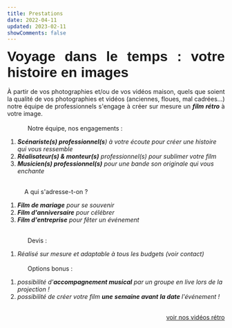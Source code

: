 ```yaml
---
title: Prestations
date: 2022-04-11
updated: 2023-02-11
showComments: false
---
```

<p style='margin:0cm;font-size:16px,serif;text-align:justify;'><strong><span style='font-size:32px;font-family:"Linus",sans-serif;'>Voyage dans le temps&nbsp;: votre histoire en images</span></strong></p>
<p style='margin:0cm;font-size:16px,serif;text-align:justify;'>&nbsp; &nbsp; &nbsp; &nbsp; &nbsp; &nbsp;&nbsp;</p>
<p style='margin:0cm;font-size:16px,serif;text-align:justify;'>&Agrave; partir de vos photographies et/ou de vos vid&eacute;os maison, quels que soient la qualit&eacute; de vos photographies et vid&eacute;os (anciennes, floues, mal cadr&eacute;es&hellip;) notre &eacute;quipe de professionnels s&apos;engage &agrave; cr&eacute;er sur mesure un <strong><em>film r&eacute;tro&nbsp;</em></strong>&agrave; votre image.</p>
<p style='margin:0cm;font-size:16px,serif;text-align:justify;'>&nbsp;</p>
<p style='margin:0cm;font-size:16px,serif;text-align:justify;'>&nbsp; &nbsp; &nbsp; &nbsp; &nbsp; &nbsp; Notre &eacute;quipe, nos engagements :</p>
<ul style="list-style-type: undefined;">
    <li><strong><em><span >Sc&eacute;nariste(s) professionnel(s</span></em></strong><em>) &agrave; votre &eacute;coute pour cr&eacute;er&nbsp;une histoire qui vous ressemble</em></li>
    <li><strong><em><span >R&eacute;alisateur(s) &amp; monteur(s)</span></em></strong><em><span >&nbsp;professionnel(s) pour sublimer votre film</span></em></li>
    <li><strong><em><span >Musicien(s) professionnel(s)</span></em></strong><em><span >&nbsp;pour une bande son originale qui vous enchante</span></em></li>
</ul>
<p style='margin:0cm;font-size:16px,serif;'>&nbsp;</p>
<p style='margin:0cm;font-size:16px,serif;'><strong><em>&nbsp; &nbsp; &nbsp; &nbsp; &nbsp; &nbsp;&nbsp;</em></strong>A qui s&apos;adresse-t-on ?</p>
<ul style="list-style-type: undefined;">
    <li><strong><em><span >Film de mariage</span></em></strong><em><span >&nbsp;pour se souvenir</span></em></li>
    <li><strong><em><span >Film d&apos;anniversaire</span></em></strong><em><span >&nbsp;pour c&eacute;l&eacute;brer&nbsp;</span></em></li>
    <li><strong><em><span >Film d&apos;entreprise</span></em></strong><em><span >&nbsp;pour f&ecirc;ter un &eacute;v&eacute;nement</span></em></li>
</ul>
<p style='margin:0cm;font-size:16px,serif;text-align:justify;'>&nbsp;</p>
<p style='margin:0cm;font-size:16px,serif;text-align:justify;'>&nbsp; &nbsp; &nbsp; &nbsp; &nbsp; &nbsp; Devis :</p>
<div style='margin:0cm;font-size:16px,serif;'>
    <ul style="margin-bottom:0cm;list-style-type: undefined;">
        <li style='margin:0cm;font-size:16px,serif;'><em><span >R&eacute;alis&eacute; sur mesure et adaptable &agrave; tous les budgets (voir contact)</span></em></li>
    </ul>
</div>
<p style='margin:0cm;font-size:16px,serif;'>&nbsp;</p>
<p style='margin:0cm;font-size:16px,serif;'>&nbsp; &nbsp; &nbsp; &nbsp; &nbsp; &nbsp; Options bonus :</p>
<ul style="list-style-type: undefined;">
    <li><em><span >possibilit&eacute; d&apos;<strong>accompagnement musical</strong> par un groupe en live lors de la projection !</span></em></li>
    <li><em><span >possibilit&eacute; de cr&eacute;er votre film <strong>une</strong> <b>semaine avant</b> <b>la date&nbsp;</b>l&apos;&eacute;v&eacute;nement&nbsp;!</span></em></li>
</ul>
<p style='margin:0cm;font-size:16px,serif;text-align:justify;'><em>&nbsp;</em></p>
<p style='margin:0cm;font-size:16px,serif;text-align:right;'><a class="previous" href="/tags/retro">voir nos vid&eacute;os r&eacute;tro<i class="fas fa-arrow-right"></i></a></p>